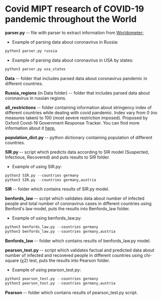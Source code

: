 # Covid MIPT research of COVID-19 pandemic throughout the World

<b> parser.py </b> -- file with parser to extract information from <a href="https://www.worldometers.info/coronavirus/"> Worldometer: </a>

* Example of parsing data about coronavirus in Russia:
```python
python3 parser.py russia
```
* Example of parsing data about coronavirus in USA by states:
```python
python3 parser.py usa_states
```
<b> Data </b> -- folder that includes parsed data about coronavirus pandemic in different countries.

<b> Russia_regions </b> (in Data folder) -- folder that includes parsed data about coronavirus in russian regions.

<b> all_restrictions </b> -- folder containing information about stringency index of different countries while dealing with covid pandemic. Index vary from 0 (no measures taken) to 100 (most severe restriction imposed). Proposed by Oxford Covid-19 Government Response Tracker. You can find more information about it <a href="https://github.com/OxCGRT/covid-policy-tracker/blob/master/documentation/index_methodology.md"> here. </a> 

<b> population_dict.py </b> -- python dictionary containing population of different countries.

<b> SIR.py </b> -- script which predicts data according to SIR model (Suspected, Infectious, Recovered) and puts results to SIR folder.

* Example of using SIR.py:
```python
python3 SIR.py --countries germany
python3 SIR.py --countries germany,austria
```
<b> SIR </b> -- folder which contains results of SIR.py model.

<b> benfords_law </b> -- script which validates data about number of infected people and total number of coronavirus cases in different countries using Benford's law model, puts the results into Benfords_law folder.

* Example of using benfords_law.py:
```python
python3 benfords_law.py --countries germany
python3 benfords_law.py --countries germany,austria
```

<b> Benfords_law </b> -- folder which contains results of benfords_law.py model.

<b> pearson_test.py </b> -- script which validates factual and predicted data about number of infected and recovered people in different countries using chi-square (χ2) test, puts the results into Pearson folder.

* Example of using pearson_test.py:
```python
python3 pearson_test.py --countries germany
python3 pearson_test.py --countries germany,austria
```

<b> Pearson </b> -- folder which contains results of pearson_test.py script.
